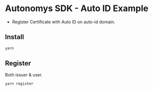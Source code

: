 # Autonomys SDK - Auto ID Example

- Register Certificate with Auto ID on auto-id domain.

## Install

```bash
yarn
```

## Register

Both issuer & user.

```bash
yarn register
```
